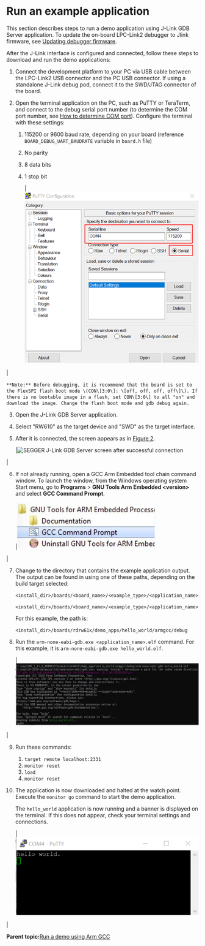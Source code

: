 # Run an example application

This section describes steps to run a demo application using J-Link GDB Server application. To update the on-board LPC-Link2 debugger to Jlink firmware, see [Updating debugger firmware](updating_debugger_firmware.md#).

After the J-Link interface is configured and connected, follow these steps to download and run the demo applications:

1.  Connect the development platform to your PC via USB cable between the LPC-Link2 USB connector and the PC USB connector. If using a standalone J-Link debug pod, connect it to the SWD/JTAG connector of the board.
2.  Open the terminal application on the PC, such as PuTTY or TeraTerm, and connect to the debug serial port number \(to determine the COM port number, see [How to determine COM port](how_to_determine_com_port.md#)\). Configure the terminal with these settings:

    1.  115200 or 9600 baud rate, depending on your board \(reference `BOARD_DEBUG_UART_BAUDRATE` variable in `board.h` file\)
    2.  No parity
    3.  8 data bits
    4.  1 stop bit

        |![](../images/terminal_putty_configurations.png "Terminal (PuTTY) configurations")

|

    **Note:** Before debugging, it is recommend that the board is set to the FlexSPI flash boot mode \(CON\[3:0\]: \[off, off, off, off\]\). If there is no bootable image in a flash, set CON\[3:0\] to all "on" and download the image. Change the flash boot mode and gdb debug again.

3.  Open the J-Link GDB Server application.
4.  Select "RW610" as the target device and "SWD" as the target interface.
5.  After it is connected, the screen appears as in [Figure 2](run_an_example_application_002.md#JWGDW).

    |![](../images/fig_41.png "SEGGER J-Link GDB Server screen after successful
											connection")

|

6.  If not already running, open a GCC Arm Embedded tool chain command window. To launch the window, from the Windows operating system Start menu, go to **Programs** \> **GNU Tools Arm Embedded <version\>** and select **GCC Command Prompt**.

    |![](../images/launch_command_prompt_20.jpg "Launch command prompt")

|

7.  Change to the directory that contains the example application output. The output can be found in using one of these paths, depending on the build target selected:

    ```
    <install_dir>/boards/<board_name>/<example_type>/<application_name>/armgcc/debug
    ```

    ```
    <install_dir>/boards/<board_name>/<example_type>/<application_name>/armgcc/release
    ```

    For this example, the path is:

    ```
    <install_dir>/boards/rdrw61x/demo_apps/hello_world/armgcc/debug
    ```

8.  Run the `arm-none-eabi-gdb.exe <application_name>.elf` command. For this example, it is `arm-none-eabi-gdb.exe hello_world.elf`.

    |![](../images/run_arm_none_eabi_gdb_rt600.jpg "Run arm-none-eabi-gdb")

|

9.  Run these commands:
    1.  `target remote localhost:2331`
    2.  `monitor reset`
    3.  `load`
    4.  `monitor reset`
10. The application is now downloaded and halted at the watch point. Execute the `monitor go` command to start the demo application.

    The `hello_world` application is now running and a banner is displayed on the terminal. If this does not appear, check your terminal settings and connections.

    |![](../images/text_display_hello_world_demo.png "Text display of the hello_world demo")

|


**Parent topic:**[Run a demo using Arm GCC](../topics/run_a_demo_using_arm__gcc.md)

